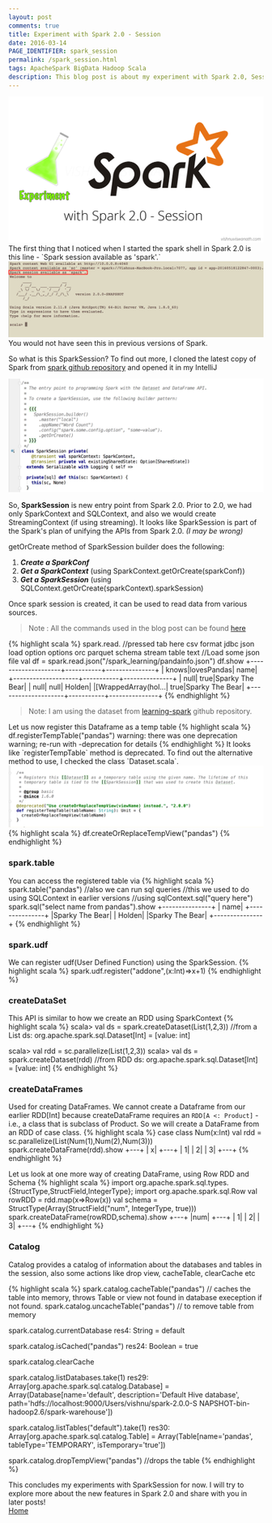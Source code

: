 ```yaml
---
layout: post
comments: true
title: Experiment with Spark 2.0 - Session
date: 2016-03-14
PAGE_IDENTIFIER: spark_session
permalink: /spark_session.html
tags: ApacheSpark BigData Hadoop Scala
description: This blog post is about my experiment with Spark 2.0, Sessions
---
```

<div class="col three">
	<img class="col three" src="/img/spark_session/blog_header.png">
</div>
The first thing that I noticed when I started the spark shell in Spark 2.0 is this line - `Spark session available as 'spark'.`
<div class="col three">
  <img class="col three" src="/img/spark_session/spark_session.png">
</div>
You would not have seen this in previous versions of Spark.

So what is this SparkSession? To find out more, I cloned the latest copy of Spark from [spark github repository](https://github.com/apache/spark) and opened it in my IntelliJ
<div class="col three">
  <img class="col three" src="/img/spark_session/spark_class.png">
</div>

So, **SparkSession** is new entry point from Spark 2.0. Prior to 2.0, we had only SparkContext and SQLContext, and also we would create StreamingContext (if using streaming). 
It looks like SparkSession is part of the Spark's plan of unifying the APIs from Spark 2.0. *(I may be wrong)*

getOrCreate method of SparkSession builder does the following:

1. ***Create a SparkConf***
2. ***Get a SparkContext*** (using SparkContext.getOrCreate(sparkConf))
3. ***Get a SparkSession*** (using SQLContext.getOrCreate(sparkContext).sparkSession) 

Once spark session is created, it can be used to read data from various sources.

<blockquote>Note : All the commands used in the blog post can be found <a href="https://github.com/soniclavier/hadoop_datascience/blob/master/spark/src/main/scala/com/vishnu/spark/blog/supportfiles/spark_session_blog_commands">here</a></blockquote>
{% highlight scala %}
spark.read.     //pressed tab here
csv   format   jdbc   json   load   option   options   orc   parquet   schema   stream   table   text
//Load some json file
val df = spark.read.json("/spark_learning/pandainfo.json")
df.show
+--------------------+-----------+---------------+
|               knows|lovesPandas|           name|
+--------------------+-----------+---------------+
|                null|       true|Sparky The Bear|
|                null|       null|         Holden|
|[WrappedArray(hol...|       true|Sparky The Bear|
+--------------------+-----------+---------------+
{% endhighlight %}
<blockquote>Note: I am using the dataset from <a href="https://github.com/databricks/learning-spark/tree/master/files">learning-spark</a> github repository.</blockquote>
Let us now register this Dataframe as a temp table
{% highlight scala %}
df.registerTempTable("pandas")
warning: there was one deprecation warning; re-run with -deprecation for details 
{% endhighlight %}
It looks like `registerTempTable` method is deprecated. To find out the alternative method to use, I checked the class `Dataset.scala`.
<div class="col three">
  <img class="col three" src="/img/spark_session/temp_table_depricated.png">
</div>
{% highlight scala %}
df.createOrReplaceTempView("pandas")
{% endhighlight %}

### **spark.table**
You can access the registered table via 
{% highlight scala %}
spark.table("pandas")
//also we can run sql queries
//this we used to do using SQLContext in earlier versions
//using sqlContext.sql("query here")
spark.sql("select name from pandas").show 
+---------------+
|           name|
+---------------+
|Sparky The Bear|
|         Holden|
|Sparky The Bear|
+---------------+
{% endhighlight %}

### **spark.udf**
We can register udf(User Defined Function) using the SparkSession.
{% highlight scala %}
spark.udf.register("addone",(x:Int)=>x+1)
{% endhighlight %}

### **createDataSet**
This API is similar to how we create an RDD using SparkContext
{% highlight scala %}
scala> val ds = spark.createDataset(List(1,2,3))   //from a List
ds: org.apache.spark.sql.Dataset[Int] = [value: int]

scala> val rdd = sc.parallelize(List(1,2,3))
scala> val ds = spark.createDataset(rdd) //from RDD
ds: org.apache.spark.sql.Dataset[Int] = [value: int]
{% endhighlight %}

### **createDataFrames**
Used for creating DataFrames. We cannot create a Dataframe from our earlier RDD[Int] because createDataFrame requires an `RDD[A <: Product]` - i.e., a class that is subclass of Product. So we will create a DataFrame from an RDD of case class.
{% highlight scala %}
case class Num(x:Int)
val rdd = sc.parallelize(List(Num(1),Num(2),Num(3)))
spark.createDataFrame(rdd).show
+---+
|  x|
+---+
|  1|
|  2|
|  3|
+---+
{% endhighlight %}

Let us look at one more way of creating DataFrame, using Row RDD and Schema
{% highlight scala %}
import org.apache.spark.sql.types.{StructType,StructField,IntegerType};
import org.apache.spark.sql.Row
val rowRDD = rdd.map(x=>Row(x))
val schema = StructType(Array(StructField("num", IntegerType, true)))
spark.createDataFrame(rowRDD,schema).show
+---+
|num|
+---+
|  1|
|  2|
|  3|
+---+
{% endhighlight %}

### **Catalog**
Catalog provides a catalog of information about the databases and tables in the session, also some actions like drop view, cacheTable, clearCache etc

{% highlight scala %}
spark.catalog.cacheTable("pandas") // caches the table into memory, throws Table or view  not found in database exeception if not found.
spark.catalog.uncacheTable("pandas")  // to remove table from memory

spark.catalog.currentDatabase
res4: String = default

spark.catalog.isCached("pandas")
res24: Boolean = true

spark.catalog.clearCache 

spark.catalog.listDatabases.take(1)
res29: Array[org.apache.spark.sql.catalog.Database] = Array(Database[name='default', description='Default Hive database', path='hdfs://localhost:9000/Users/vishnu/spark-2.0.0-S
NAPSHOT-bin-hadoop2.6/spark-warehouse'])

spark.catalog.listTables("default").take(1)
res30: Array[org.apache.spark.sql.catalog.Table] = Array(Table[name='pandas', tableType='TEMPORARY', isTemporary='true'])

spark.catalog.dropTempView("pandas") //drops the table
{% endhighlight %}

This concludes my experiments with SparkSession for now. I will try to explore more about the new features in Spark 2.0 and share with you in later posts!
<br/><a href="http://vishnuviswanath.com/">Home</a>
